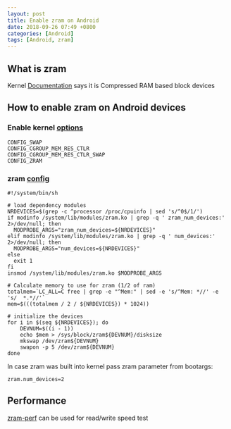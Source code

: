 ```yaml
---
layout: post
title: Enable zram on Android
date: 2018-09-26 07:49 +0800
categories: [Android]
tags: [Android, zram]
---
```


## What is zram
Kernel [Documentation](https://www.kernel.org/doc/Documentation/blockdev/zram.txt) says
it is Compressed RAM based block devices

## How to enable zram on Android devices

### Enable kernel [options](https://source.android.com/devices/tech/perf/low-ram#zram)
```
CONFIG_SWAP
CONFIG_CGROUP_MEM_RES_CTLR
CONFIG_CGROUP_MEM_RES_CTLR_SWAP
CONFIG_ZRAM
```
### zram [config](https://packages.ubuntu.com/bionic/zram-config)
```shell
#!/system/bin/sh

# load dependency modules
NRDEVICES=$(grep -c ^processor /proc/cpuinfo | sed 's/^0$/1/')
if modinfo /system/lib/modules/zram.ko | grep -q ' zram_num_devices:' 2>/dev/null; then
  MODPROBE_ARGS="zram_num_devices=${NRDEVICES}"
elif modinfo /system/lib/modules/zram.ko | grep -q ' num_devices:' 2>/dev/null; then
  MODPROBE_ARGS="num_devices=${NRDEVICES}"
else
  exit 1
fi
insmod /system/lib/modules/zram.ko $MODPROBE_ARGS

# Calculate memory to use for zram (1/2 of ram)
totalmem=`LC_ALL=C free | grep -e "^Mem:" | sed -e 's/^Mem: *//' -e 's/  *.*//'`
mem=$(((totalmem / 2 / ${NRDEVICES}) * 1024))

# initialize the devices
for i in $(seq ${NRDEVICES}); do
    DEVNUM=$((i - 1))
    echo $mem > /sys/block/zram${DEVNUM}/disksize
    mkswap /dev/zram${DEVNUM}
    swapon -p 5 /dev/zram${DEVNUM}
done
```

In case zram was built into kernel pass zram parameter from bootargs:
```shell
zram.num_devices=2
```

## Performance
[zram-perf](https://android.googlesource.com/platform/system/extras/+/master/zram-perf/)
can be used for read/write speed test
